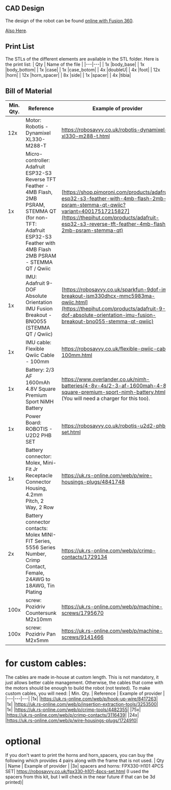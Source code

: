 ## CAD Design ##
The design of the robot can be found [online with Fusion 360](https://a360.co/49cv0nH).

[Also Here](https://myhub.autodesk360.com/ue2c9bb1e/g/shares/SH512d4QTec90decfa6e1e6c72c091da29c5).


## Print List ##
The STLs of the different elements are available in the STL folder. Here is the print list:
|  Qty | Name of the file  | 
|---|---|
| 1x |body_base|
| 1x |body_bottom|
| 1x |case|
| 1x |case_botom|
| 4x |doubleU|
| 4x |foot|
| 12x |horn|
| 12x |horn_spacer|
| 8x |side|
| 1x |spacer|
| 4x |tibia|


## Bill of Material ##
|  Min. Qty. | Reference  | Example of provider | 
|---|---|---|
|12x| Motor: Robotis - Dynamixel XL330-M288-T| https://robosavvy.co.uk/robotis-dynamixel-xl330-m288-t.html|
|1x| Micro-controller: Adafruit ESP32-S3 Reverse TFT Feather - 4MB Flash, 2MB PSRAM, STEMMA QT (for non-TFT: Adafruit ESP32-S3 Feather with 4MB Flash 2MB PSRAM - STEMMA QT / Qwiic| [https://shop.pimoroni.com/products/adafruit-esp32-s3-feather-with-4mb-flash-2mb-psram-stemma-qt-qwiic?variant=40017517215827](https://thepihut.com/products/adafruit-esp32-s3-reverse-tft-feather-4mb-flash-2mb-psram-stemma-qt)|
|1x| IMU: Adafruit 9-DOF Absolute Orientation IMU Fusion Breakout - BNO055 (STEMMA QT / Qwiic)| [https://robosavvy.co.uk/sparkfun-9dof-imu-breakout-ism330dhcx-mmc5983ma-qwiic.html](https://thepihut.com/products/adafruit-9-dof-absolute-orientation-imu-fusion-breakout-bno055-stemma-qt-qwiic)|
|1x| IMU cable: Flexible Qwiic Cable - 100mm| https://robosavvy.co.uk/flexible-qwiic-cable-100mm.html|
|1x| Battery: 2/3 AF 1600mAh 4.8V Square Premium Sport NiMH Battery| https://www.overlander.co.uk/nimh-batteries/4-8v-4s/2-3-af-1600mah-4-8v-square-premium-sport-nimh-battery.html (You will need a charger for this too). |
|1x| Power Board: ROBOTIS - U2D2 PHB SET| https://robosavvy.co.uk/robotis-u2d2-phb-set.html|
|1x| Battery connector: Molex, Mini-Fit Jr Receptacle Connector Housing, 4.2mm Pitch, 2 Way, 2 Row| https://uk.rs-online.com/web/p/wire-housings-plugs/4841748|
|2x| Battery connector contacts: Molex MINI-FIT Series, 5556 Series Number, Crimp Contact, Female, 24AWG to 18AWG, Tin Plating| https://uk.rs-online.com/web/p/crimp-contacts/1729134|
|100x| screw: Pozidriv Countersunk M2x10mm|https://uk.rs-online.com/web/p/machine-screws/1795670 |
|100x| screw: Pozidriv Pan M2x5mm|https://uk.rs-online.com/web/p/machine-screws/9141466| 

# for custom cables: #
The cables are made in-house at custom length. This is not mandatory, it just allows better cable management. Otherwise, the cables that come with the motors should be enough to build the robot (not tested). To make custom cables, you will need: 
|  Min. Qty. | Reference  | Example of provider | 
|---|---|---|
|1x| |https://uk.rs-online.com/web/p/hook-up-wire/8417263|
|1x| |https://uk.rs-online.com/web/p/insertion-extraction-tools/3253500|
|1x| |https://uk.rs-online.com/web/p/crimp-tools/4482355|
|75x| |https://uk.rs-online.com/web/p/crimp-contacts/3116439|
|24x| |https://uk.rs-online.com/web/p/wire-housings-plugs/1724910|

# optional #
If you don't want to print the horns and horn_spacers, you can buy the following which provides 4 pairs along with the frame that is not used. 
|  Qty | Name  | Example of provider | 
|3x| spacers and horns: FPX330-H101 4PCS SET| https://robosavvy.co.uk/fpx330-h101-4pcs-set.html (I used the spacers from this kit, but I will check in the near future if that can be 3d printed)|

